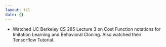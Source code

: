 ```yaml
---
layout: til
date: {}
---
```

- Watched UC Berkeley CS 285 Lecture 3 on Cost Function notations for Imitation Learning and Behavioral Cloning. Also watched their Tensorflow Tutorial. 
